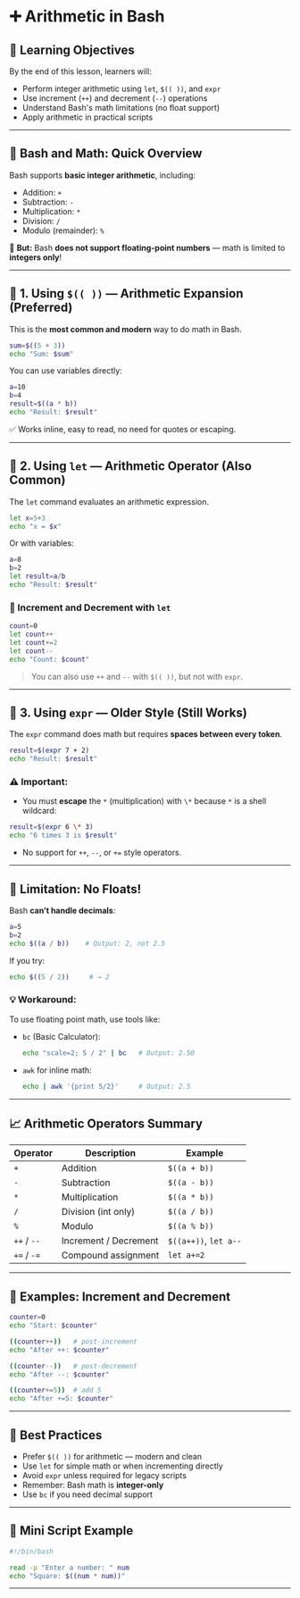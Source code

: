 # ➕ Arithmetic in Bash

## 🧠 Learning Objectives

By the end of this lesson, learners will:

* Perform integer arithmetic using `let`, `$(( ))`, and `expr`
* Use increment (`++`) and decrement (`--`) operations
* Understand Bash's math limitations (no float support)
* Apply arithmetic in practical scripts

---

## 🔢 Bash and Math: Quick Overview

Bash supports **basic integer arithmetic**, including:

* Addition: `+`
* Subtraction: `-`
* Multiplication: `*`
* Division: `/`
* Modulo (remainder): `%`

📛 **But:** Bash **does not support floating-point numbers** — math is limited to **integers only**!

---

## 🧮 1. Using `$(( ))` — Arithmetic Expansion (Preferred)

This is the **most common and modern** way to do math in Bash.

```bash
sum=$((5 + 3))
echo "Sum: $sum"
```

You can use variables directly:

```bash
a=10
b=4
result=$((a * b))
echo "Result: $result"
```

✅ Works inline, easy to read, no need for quotes or escaping.

---

## 🔧 2. Using `let` — Arithmetic Operator (Also Common)

The `let` command evaluates an arithmetic expression.

```bash
let x=5+3
echo "x = $x"
```

Or with variables:

```bash
a=8
b=2
let result=a/b
echo "Result: $result"
```

### 🔁 Increment and Decrement with `let`

```bash
count=0
let count++
let count+=2
let count--
echo "Count: $count"
```

> You can also use `++` and `--` with `$(( ))`, but not with `expr`.

---

## 🧾 3. Using `expr` — Older Style (Still Works)

The `expr` command does math but requires **spaces between every token**.

```bash
result=$(expr 7 + 2)
echo "Result: $result"
```

### ⚠️ Important:

* You must **escape** the `*` (multiplication) with `\*` because `*` is a shell wildcard:

```bash
result=$(expr 6 \* 3)
echo "6 times 3 is $result"
```

* No support for `++`, `--`, or `+=` style operators.

---

## 🚫 Limitation: No Floats!

Bash **can’t handle decimals**:

```bash
a=5
b=2
echo $((a / b))    # Output: 2, not 2.5
```

If you try:

```bash
echo $((5 / 2))     # → 2
```

### 💡 Workaround:

To use floating point math, use tools like:

* `bc` (Basic Calculator):

  ```bash
  echo "scale=2; 5 / 2" | bc   # Output: 2.50
  ```
* `awk` for inline math:

  ```bash
  echo | awk '{print 5/2}'     # Output: 2.5
  ```

---

## 📈 Arithmetic Operators Summary

| Operator    | Description           | Example               |
| ----------- | --------------------- | --------------------- |
| `+`         | Addition              | `$((a + b))`          |
| `-`         | Subtraction           | `$((a - b))`          |
| `*`         | Multiplication        | `$((a * b))`          |
| `/`         | Division (int only)   | `$((a / b))`          |
| `%`         | Modulo                | `$((a % b))`          |
| `++` / `--` | Increment / Decrement | `$((a++))`, `let a--` |
| `+=` / `-=` | Compound assignment   | `let a+=2`            |

---

## 🔂 Examples: Increment and Decrement

```bash
counter=0
echo "Start: $counter"

((counter++))   # post-increment
echo "After ++: $counter"

((counter--))   # post-decrement
echo "After --: $counter"

((counter+=5))  # add 5
echo "After +=5: $counter"
```

---

## 🧠 Best Practices

* Prefer `$(( ))` for arithmetic — modern and clean
* Use `let` for simple math or when incrementing directly
* Avoid `expr` unless required for legacy scripts
* Remember: Bash math is **integer-only**
* Use `bc` if you need decimal support

---

## 🧪 Mini Script Example

```bash
#!/bin/bash

read -p "Enter a number: " num
echo "Square: $((num * num))"
```
---
